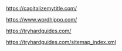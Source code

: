 https://capitalizemytitle.com/


https://www.wordhippo.com/


https://tryhardguides.com/


https://tryhardguides.com/sitemap_index.xml
